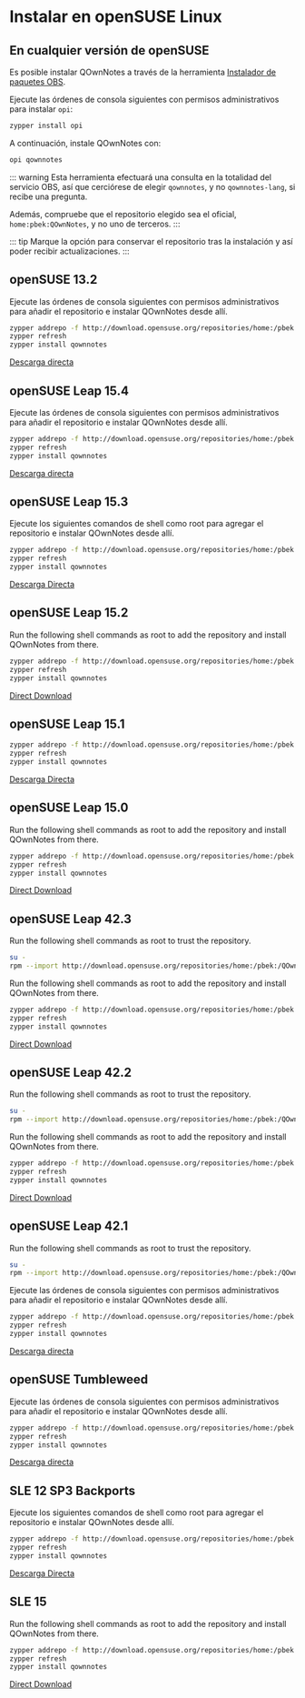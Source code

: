 # Instalar en openSUSE Linux

<installation-opensuse/>

<!-- <Content :page-key="getPageKey($site.pages, '/installation/ubuntu.md')" /> -->


## En cualquier versión de openSUSE

Es posible instalar QOwnNotes a través de la herramienta [Instalador de paquetes OBS](https://github.com/openSUSE/opi).

Ejecute las órdenes de consola siguientes con permisos administrativos para instalar `opi`:

```bash
zypper install opi
```

A continuación, instale QOwnNotes con:

```bash
opi qownnotes
```

::: warning
Esta herramienta efectuará una consulta en la totalidad del servicio OBS, así que cerciórese de elegir `qownnotes`, y no `qownnotes-lang`, si recibe una pregunta.

Además, compruebe que el repositorio elegido sea el oficial, `home:pbek:QOwnNotes`, y no uno de terceros.
:::

::: tip
Marque la opción para conservar el repositorio tras la instalación y así poder recibir actualizaciones.
:::

## openSUSE 13.2

Ejecute las órdenes de consola siguientes con permisos administrativos para añadir el repositorio e instalar QOwnNotes desde allí.

```bash
zypper addrepo -f http://download.opensuse.org/repositories/home:/pbek:/QOwnNotes/openSUSE_13.2/home:pbek:QOwnNotes.repo
zypper refresh
zypper install qownnotes
```

[Descarga directa](https://download.opensuse.org/repositories/home:/pbek:/QOwnNotes/openSUSE_13.2)

## openSUSE Leap 15.4

Ejecute las órdenes de consola siguientes con permisos administrativos para añadir el repositorio e instalar QOwnNotes desde allí.

```bash
zypper addrepo -f http://download.opensuse.org/repositories/home:/pbek:/QOwnNotes/15.4/home:pbek:QOwnNotes.repo
zypper refresh
zypper install qownnotes
```

[Descarga directa](https://download.opensuse.org/repositories/home:/pbek:/QOwnNotes/15.4)

## openSUSE Leap 15.3

Ejecute los siguientes comandos de shell como root para agregar el repositorio e instalar QOwnNotes desde allí.

```bash
zypper addrepo -f http://download.opensuse.org/repositories/home:/pbek:/QOwnNotes/openSUSE_Leap_15.3/home:pbek:QOwnNotes.repo
zypper refresh
zypper install qownnotes
```

[Descarga Directa](https://download.opensuse.org/repositories/home:/pbek:/QOwnNotes/openSUSE_Leap_15.3)

## openSUSE Leap 15.2

Run the following shell commands as root to add the repository and install QOwnNotes from there.

```bash
zypper addrepo -f http://download.opensuse.org/repositories/home:/pbek:/QOwnNotes/openSUSE_Leap_15.2/home:pbek:QOwnNotes.repo
zypper refresh
zypper install qownnotes
```

[Direct Download](https://download.opensuse.org/repositories/home:/pbek:/QOwnNotes/openSUSE_Leap_15.2)

## openSUSE Leap 15.1

```bash
zypper addrepo -f http://download.opensuse.org/repositories/home:/pbek:/QOwnNotes/openSUSE_Leap_15.1/home:pbek:QOwnNotes.repo
zypper refresh
zypper install qownnotes
```

[Descarga Directa](https://download.opensuse.org/repositories/home:/pbek:/QOwnNotes/openSUSE_Leap_15.1)

## openSUSE Leap 15.0

Run the following shell commands as root to add the repository and install QOwnNotes from there.

```bash
zypper addrepo -f http://download.opensuse.org/repositories/home:/pbek:/QOwnNotes/openSUSE_Leap_15.0/home:pbek:QOwnNotes.repo
zypper refresh
zypper install qownnotes
```

[Direct Download](https://download.opensuse.org/repositories/home:/pbek:/QOwnNotes/openSUSE_Leap_15.0)

## openSUSE Leap 42.3

Run the following shell commands as root to trust the repository.

```bash
su -
rpm --import http://download.opensuse.org/repositories/home:/pbek:/QOwnNotes/openSUSE_Leap_42.3/repodata/repomd.xml.key
```

Run the following shell commands as root to add the repository and install QOwnNotes from there.

```bash
zypper addrepo -f http://download.opensuse.org/repositories/home:/pbek:/QOwnNotes/openSUSE_Leap_42.3/home:pbek:QOwnNotes.repo
zypper refresh
zypper install qownnotes
```

[Direct Download](https://download.opensuse.org/repositories/home:/pbek:/QOwnNotes/openSUSE_Leap_42.3)

## openSUSE Leap 42.2

Run the following shell commands as root to trust the repository.

```bash
su -
rpm --import http://download.opensuse.org/repositories/home:/pbek:/QOwnNotes/openSUSE_Leap_42.2/repodata/repomd.xml.key
```

Run the following shell commands as root to add the repository and install QOwnNotes from there.

```bash
zypper addrepo -f http://download.opensuse.org/repositories/home:/pbek:/QOwnNotes/openSUSE_Leap_42.2/home:pbek:QOwnNotes.repo
zypper refresh
zypper install qownnotes
```

[Direct Download](https://download.opensuse.org/repositories/home:/pbek:/QOwnNotes/openSUSE_Leap_42.2)

## openSUSE Leap 42.1

Run the following shell commands as root to trust the repository.

```bash
su -
rpm --import http://download.opensuse.org/repositories/home:/pbek:/QOwnNotes/openSUSE_Leap_42.1/repodata/repomd.xml.key
```

Ejecute las órdenes de consola siguientes con permisos administrativos para añadir el repositorio e instalar QOwnNotes desde allí.

```bash
zypper addrepo -f http://download.opensuse.org/repositories/home:/pbek:/QOwnNotes/openSUSE_Leap_42.1/home:pbek:QOwnNotes.repo
zypper refresh
zypper install qownnotes
```

[Descarga directa](https://download.opensuse.org/repositories/home:/pbek:/QOwnNotes/openSUSE_Leap_42.1)

## openSUSE Tumbleweed

Ejecute las órdenes de consola siguientes con permisos administrativos para añadir el repositorio e instalar QOwnNotes desde allí.

```bash
zypper addrepo -f http://download.opensuse.org/repositories/home:/pbek:/QOwnNotes/openSUSE_Tumbleweed/home:pbek:QOwnNotes.repo
zypper refresh
zypper install qownnotes
```

[Descarga directa](https://download.opensuse.org/repositories/home:/pbek:/QOwnNotes/openSUSE_Tumbleweed)


## SLE 12 SP3 Backports

Ejecute los siguientes comandos de shell como root para agregar el repositorio e instalar QOwnNotes desde allí.

```bash
zypper addrepo -f http://download.opensuse.org/repositories/home:/pbek:/QOwnNotes/SLE_12_SP3_Backports/home:pbek:QOwnNotes.repo
zypper refresh
zypper install qownnotes
```

[Descarga Directa](https://download.opensuse.org/repositories/home:/pbek:/QOwnNotes/SLE_12_SP3_Backports)

## SLE 15

Run the following shell commands as root to add the repository and install QOwnNotes from there.

```bash
zypper addrepo -f http://download.opensuse.org/repositories/home:/pbek:/QOwnNotes/SLE_15/home:pbek:QOwnNotes.repo
zypper refresh
zypper install qownnotes
```

[Direct Download](https://download.opensuse.org/repositories/home:/pbek:/QOwnNotes/SLE_15)
